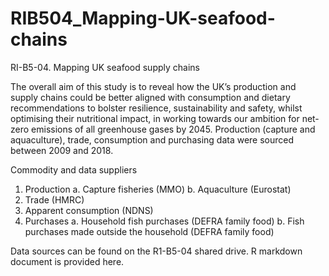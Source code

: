 # RIB504_Mapping-UK-seafood-chains
RI-B5-04. Mapping UK seafood supply chains

The overall aim of this study is to reveal how the UK’s production and supply chains could be better aligned with consumption and dietary recommendations to bolster resilience, sustainability and safety, whilst optimising their nutritional impact, in working towards our ambition for net-zero emissions of all greenhouse gases by 2045. Production (capture and aquaculture), trade, consumption and purchasing data were sourced between 2009 and 2018.

Commodity and data suppliers
1)	Production 
      a.	Capture fisheries (MMO)
      b.	Aquaculture (Eurostat)
2)	Trade (HMRC) 
3)	Apparent consumption (NDNS)
4)	Purchases 
      a.	Household fish purchases (DEFRA family food)
      b.	Fish purchases made outside the household (DEFRA family food)

Data sources can be found on the R1-B5-04 shared drive.
R markdown document is provided here.

